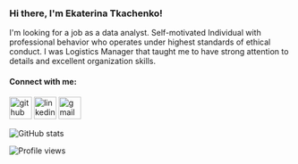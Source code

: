 ### Hi there, I'm Ekaterina Tkachenko!


I'm looking for a job as a data analyst. Self-motivated Individual with professional behavior who operates under highest standards of ethical conduct. I was Logistics Manager that taught me to have strong attention to details and excellent organization skills.

#### Connect with me:

[<img src='https://cdn.jsdelivr.net/npm/simple-icons@3.0.1/icons/github.svg' alt='github' height='40'>](https://github.com/ekaterina-tkachenko)  [<img src='https://cdn.jsdelivr.net/npm/simple-icons@3.0.1/icons/linkedin.svg' alt='linkedin' height='40'>](https://www.linkedin.com/in/ekaterina-tkachenko-56b780253//)  [<img src='https://cdn.jsdelivr.net/npm/simple-icons@3.0.1/icons/gmail.svg' alt='gmail' height='40'>](sinevaekaterinas@gmail.com) 

![GitHub stats](https://github-readme-stats.vercel.app/api?username=ekaterina-tkachenko&show_icons=true)  

![Profile views](https://gpvc.arturio.dev/ekaterina-tkachenko)  
<!--
**ekaterina-tkachenko/ekaterina-tkachenko** is a ✨ _special_ ✨ repository because its `README.md` (this file) appears on your GitHub profile.


